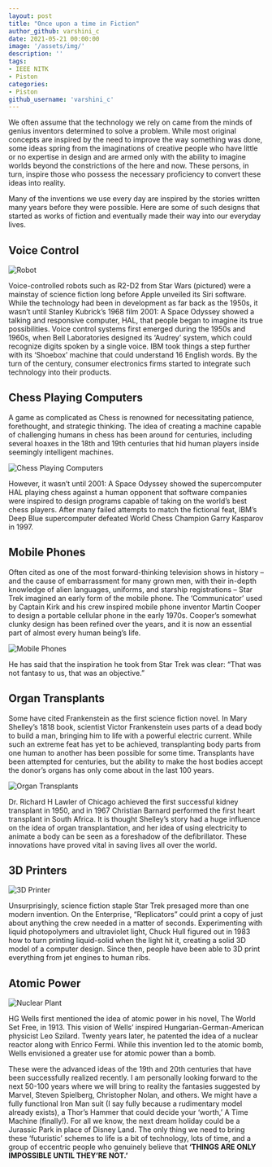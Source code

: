 ```yaml
---
layout: post
title: "Once upon a time in Fiction"
author_github: varshini_c
date: 2021-05-21 00:00:00
image: '/assets/img/'
description: ''
tags:
- IEEE NITK
- Piston
categories:
- Piston
github_username: 'varshini_c'
---
```


We often assume that the technology we rely on came from the minds of genius inventors determined to solve a problem. While most original concepts are inspired by the need to improve the way something was done, some ideas spring from the imaginations of creative people who have little or no expertise in design and are armed only with the ability to imagine worlds beyond the constrictions of the here and now. These persons, in turn, inspire those who possess the necessary proficiency to convert these ideas into reality. 

Many of the inventions we use every day are inspired by the stories written many years before they were possible. Here are some of such designs that started as works of fiction and eventually made their way into our everyday lives.

## Voice Control

![Robot](/blog/assets/img/once-upon-a-time-in-fiction/image2.png)

Voice-controlled robots such as R2-D2 from Star Wars (pictured) were a mainstay of science fiction long before Apple unveiled its Siri software. While the technology had been in development as far back as the 1950s, it wasn’t until Stanley Kubrick’s 1968 film 2001: A Space Odyssey showed a talking and responsive computer, HAL, that people began to imagine its true possibilities. Voice control systems first emerged during the 1950s and 1960s, when Bell Laboratories designed its ‘Audrey’ system, which could recognize digits spoken by a single voice. IBM took things a step further with its ‘Shoebox’ machine that could understand 16 English words. By the turn of the century, consumer electronics firms started to integrate such technology into their products. 

## Chess Playing Computers

A game as complicated as Chess is renowned for necessitating patience, forethought, and strategic thinking. The idea of creating a machine capable of challenging humans in chess has been around for centuries, including several hoaxes in the 18th and 19th centuries that hid human players inside seemingly intelligent machines.

![Chess Playing Computers](/blog/assets/img/once-upon-a-time-in-fiction/image4.png)
     
However, it wasn’t until 2001: A Space Odyssey showed the supercomputer HAL playing chess against a human opponent that software companies were inspired to design programs capable of taking on the world’s best chess players. After many failed attempts to match the fictional feat, IBM’s Deep Blue supercomputer defeated World Chess Champion Garry Kasparov in 1997.

## Mobile Phones

Often cited as one of the most forward-thinking television shows in history – and the cause of embarrassment for many grown men, with their in-depth knowledge of alien languages, uniforms, and starship registrations – Star Trek imagined an early form of the mobile phone. The ‘Communicator’ used by Captain Kirk and his crew inspired mobile phone inventor Martin Cooper to design a portable cellular phone in the early 1970s. Cooper’s somewhat clunky design has been refined over the years, and it is now an essential part of almost every human being’s life. 

![Mobile Phones](/blog/assets/img/once-upon-a-time-in-fiction/image3.png)
     
He has said that the inspiration he took from Star Trek was clear: “That was not fantasy to us, that was an objective.”

## Organ Transplants

Some have cited Frankenstein as the first science fiction novel. In Mary Shelley’s 1818 book, scientist Victor Frankenstein uses parts of a dead body to build a man, bringing him to life with a powerful electric current. While such an extreme feat has yet to be achieved, transplanting body parts from one human to another has been possible for some time. Transplants have been attempted for centuries, but the ability to make the host bodies accept the donor’s organs has only come about in the last 100 years.

![Organ Transplants](/blog/assets/img/once-upon-a-time-in-fiction/image6.png)
    				
Dr. Richard H Lawler of Chicago achieved the first successful kidney transplant in 1950, and in 1967 Christian Barnard performed the first heart transplant in South Africa. It is thought Shelley’s story had a huge influence on the idea of organ transplantation, and her idea of using electricity to animate a body can be seen as a foreshadow of the defibrillator. These innovations have proved vital in saving lives all over the world.

## 3D Printers

![3D Printer](/blog/assets/img/once-upon-a-time-in-fiction/image5.png)

Unsurprisingly, science fiction staple Star Trek presaged more than one modern invention. On the Enterprise, “Replicators” could print a copy of just about anything the crew needed in a matter of seconds. Experimenting with liquid photopolymers and ultraviolet light, Chuck Hull figured out in 1983 how to turn printing liquid-solid when the light hit it, creating a solid 3D model of a computer design. Since then, people have been able to 3D print everything from jet engines to human ribs. 

## Atomic Power

![Nuclear Plant](/blog/assets/img/once-upon-a-time-in-fiction/image1.png)

HG Wells first mentioned the idea of atomic power in his novel, The World Set Free, in 1913. This vision of Wells’ inspired Hungarian-German-American physicist Leo Szilard. Twenty years later, he patented the idea of a nuclear reactor along with Enrico Fermi. While this invention led to the atomic bomb, Wells envisioned a greater use for atomic power than a bomb.                                         

These were the advanced ideas of the 19th and 20th centuries that have been successfully realized recently. I am personally looking forward to the next 50-100 years where we will bring to reality the fantasies suggested by Marvel, Steven Spielberg, Christopher Nolan, and others. We might have a fully functional Iron Man suit (I say fully because a rudimentary model already exists), a Thor’s Hammer that could decide your ‘worth,’ A Time Machine (finally!). For all we know, the next dream holiday could be a Jurassic Park in place of Disney Land. The only thing we need to bring these ‘futuristic’ schemes to life is a bit of technology, lots of time, and a group of eccentric people who genuinely believe that **‘THINGS ARE ONLY IMPOSSIBLE UNTIL THEY’RE NOT.’**




